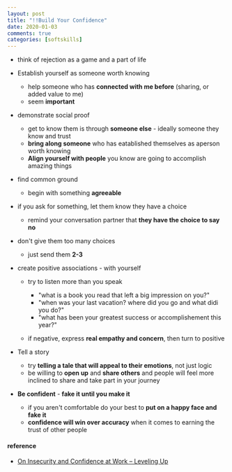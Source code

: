 ```yaml
---
layout: post
title: "!!Build Your Confidence"
date: 2020-01-03
comments: true
categories: [softskills]
---
```


* think of rejection as a game and a part of life

* Establish yourself as someone worth knowing  
  - help someone who has **connected with me before** (sharing, or added value to me)  
  - seem **important**   

* demonstrate social proof  
  - get to know them is through **someone else** - ideally someone they know and trust  
  - **bring along someone** who has eatablished themselves as aperson worth knowing 
  - **Align yourself with people** you know are going to accomplish amazing things 

* find common ground  
  - begin with something **agreeable**  

* if you ask for something, let them know they have a choice  
  - remind your conversation partner that **they have the choice to say no**   

* don't give them too many choices  
  - just send them **2-3**    

* create positive associations - with yourself  
  - try to listen more than you speak  
    + "what is a book you read that left a big impression on you?"  
    + "when was your last vacation? where did you go and what didi you do?"
    + "what has been your greatest success or accomplishement this year?"  

  - if negative, express **real empathy and concern**, then turn to positive  

* Tell a story  
  - try **telling a tale that will appeal to their emotions**, not just logic  
  - be willing to **open up** and **share others** and people will feel more inclined to share and take part in your journey  


* **Be confident**  - **fake it until you make it**    
  - if you aren't comfortable do your best to **put on a happy face and fake it**  
  - **confidence will win over accuracy** when it comes to earning the trust of other people  


#### reference
* [On Insecurity and Confidence at Work – Leveling Up](http://katemats.com/on-insecurity-and-confidence-at-work/)